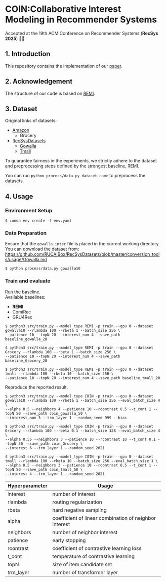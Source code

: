 # COIN:Collaborative Interest Modeling in Recommender Systems
Accepted at the 19th ACM Conference on Recommender Systems (**RecSys 2025**) 🎉📢

## 1. Introduction

This repository contains the implementation of our [paper](https://dl.acm.org/doi/10.1145/3705328.3748023).

## 2. Acknowledgement

The structure of our code is based on [REMI](https://github.com/Tokkiu/REMI).

## 3. Dataset 
Original links of datasets:
- [Amazon](http://jmcauley.ucsd.edu/data/amazon/index.html)
  - Grocery 
- [RecSysDatasets](https://github.com/RUCAIBox/RecSysDatasets)
  - [Gowalla](https://snap.stanford.edu/data/loc-gowalla.html)
  - [Tmall](https://tianchi.aliyun.com/dataset/53)

To guarantee fairness in the experiments, we strictly adhere to the dataset and preprocessing steps defined by the strongest baseline, REMI.

You can run `python process/data.py dataset_name` to preprocess the datasets.

## 4. Usage

### Environment Setup
```
$ conda env create -f env.yaml
```
### Data Preparation
Ensure that the `gowalla.inter` file is placed in the current working directory.  
You can download the dataset from: https://github.com/RUCAIBox/RecSysDatasets/blob/master/conversion_tools/usage/Gowalla.md
```
$ python process/data.py gowalla10
```

### Train and evaluate
Run the baseline.\
Available baselines:
- **REMI**
- ComiRec
- GRU4Rec

```
$ python3 src/train.py --model_type REMI -p train --gpu 0 --dataset gowalla10 --rlambda 100 --rbeta 1 --batch_size 256 \
--patience 10 --topN 20 --interest_num 4 --save_path baseline_gowalla_20 

$ python3 src/train.py --model_type REMI -p train --gpu 0 --dataset Grocery --rlambda 100 --rbeta 1 --batch_size 256 \
--patience 10 --topN 20 --interest_num 4 --save_path baseline_Grocery_20 

$ python3 src/train.py --model_type REMI -p train --gpu 0 --dataset tmall --rlambda 100 --rbeta 10 --batch_size 256 \
--patience 10 --topN 20 --interest_num 4 --save_path baseline_tmall_20 

```

Reproduce the reported result.
```
$ python3 src/train.py --model_type COIN -p train --gpu 0 --dataset gowalla10 --rlambda 100 --rbeta 1 --batch_size 256 --eval_batch_size 4 \
--alpha 0.5 --neighbors 4 --patience 10 --rcontrast 0.5 --t_cont 1 --topN 50 --save_path coin_gowalla_50 \
--interest_num 3 --trm_layer 1 --random_seed 999 --bias

$ python3 src/train.py --model_type COIN -p train --gpu 0 --dataset Grocery --rlambda 100 --rbeta 0.1 --batch_size 128 --eval_batch_size 4 \
--alpha 0.55 --neighbors 3 --patience 10 --rcontrast 10 --t_cont 0.1 --topN 50 --save_path coin_Grocery \
--interest 6 --trm_layer 1 --random_seed 2021

$ python3 src/train.py --model_type COIN -p train --gpu 0 --dataset tmall --rlambda 100 --rbeta 10 --batch_size 256 --eval_batch_size 1 \
--alpha 0.5 --neighbors 3 --patience 10 --rcontrast 0.5 --t_cont 1 --topN 50 --save_path coin_tmall_50 \
--interest 4 --trm_layer 1 --random_seed 2021
```
| Hyperparameter | Usage | 
| -------- | -------- | 
| interest | number of interest|
| rlambda  | routing regularization   |
| rbeta    | hard negative sampling|
| alpha    | coefficient of linear combination of neighbor interest|
| neighbors    | number of neighbor interest |
| patience    | early stopping  |
| rcontrast    | coefficient of contrastive learning loss|
| t_cont    | temperature of contrastive learning  |
| topN    | size of item candidate set  |
| trm_layer    | number of transformer layer  |


